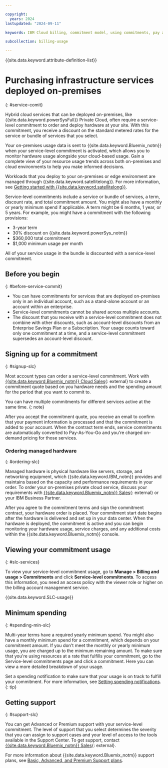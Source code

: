 ```yaml
---

copyright:
  years: 2024
lastupdated: "2024-09-11"

keywords: IBM Cloud billing, commitment model, using commitments, pay as you go with committed use, enterprise savings plan

subcollection: billing-usage

---
```


{{site.data.keyword.attribute-definition-list}}


# Purchasing infrastructure services deployed on-premises
{: #service-comit}

Hybrid cloud services that can be deployed on-premises, like {{site.data.keyword.powerSysFull}} Private Cloud, often require a service-level commitment to order and deploy hardware at your site. With this commitment, you receive a discount on the standard metered rates for the service or bundle of services that you select.

Your on-premises usage data is sent to {{site.data.keyword.Bluemix_notm}} when your service-level commitment is activated, which allows you to monitor hardware usage alongside your cloud-based usage. Gain a complete view of your resource usage trends across both on-premises and cloud environments to help you make informed decisions.

Workloads that you deploy to your on-premises or edge environment are managed through {{site.data.keyword.satellitelong}}. For more information, see [Getting started with {{site.data.keyword.satellitelong}}](/docs/satellite?topic=satellite-getting-started).

Service-level commitments include a service or bundle of services, a term, discount rate, and total commitment amount. You might also have a monthly or yearly minimum spend if applicable. A term might be 6 months, 1 year, or 5 years. For example, you might have a commitment with the following provisions:
- 3-year term
- 30% discount on {{site.data.keyword.powerSys_notm}}
- $360,000 total commitment
- $1,000 minimum usage per month

All of your service usage in the bundle is discounted with a service-level commitment.

## Before you begin
{: #before-service-commit}


- You can have commitments for services that are deployed on-premises only in an individual account, such as a stand-alone account or an account within an enterprise.
- Service-level commitments cannot be shared across multiple accounts.
- The discount that you receive with a service-level commitment does not combine with other discounts, such as account-level discounts from an Enterprise Savings Plan or a Subscription. Your usage counts toward only one commitment at a time, and a service-level commitment supersedes an account-level discount.

## Signing up for a commitment
{: #signup-slc}

Most account types can order a service-level commitment. Work with [{{site.data.keyword.Bluemix_notm}} Cloud Sales](https://www.ibm.com/cloud?contactmodule){: external} to create a commitment quote based on you hardware needs and the spending amount for the period that you want to commit to.

You can have multiple commitments for different services active at the same time.
{: note}

After you accept the commitment quote, you receive an email to confirm that your payment information is processed and that the commitment is added to your account. When the contract term ends, service commitments are automatically converted to Pay-As-You-Go and you're charged on-demand pricing for those services.


### Ordering managed hardware
{: #ordering-slc}

Managed hardware is physical hardware like servers, storage, and networking equipment, which {{site.data.keyword.IBM_notm}} provides and maintains based on the capacity and performance requirements in your order. To order your on-premises private cloud service, discuss your requirements with [{{site.data.keyword.Bluemix_notm}} Sales](https://www.ibm.com/cloud?contactmodule){: external} or your IBM Business Partner.

After you agree to the commitment terms and sign the commitment contract, your hardware order is placed. Your commitment start date begins after the hardware is delivered and set up in your data center. When the hardware is deployed, the commitment is active and you can begin monitoring your hardware usage, service charges, and any additional costs within the {{site.data.keyword.Bluemix_notm}} console.

## Viewing your commitment usage
{: #slc-services}

To view your service-level commitment usage, go to **Manage > Billing and usage > Commitments** and click **Service-level commitments**. To access this information, you need an access policy with the viewer role or higher on the billing account management service.

{{site.data.keyword.SLC-usage}}

## Minimum spending
{: #spending-min-slc}

Multi-year terms have a required yearly minimum spend. You might also have a monthly minimum spend for a commitment, which depends on your commitment amount. If you don't meet the monthly or yearly minimum usage, you are charged up to the minimum remaining amount. To make sure that you're using resources at a rate that fulfills your commitment, go to the Service-level commitments page and click a commitment. Here you can view a more detailed breakdown of your usage.

Set a spending notification to make sure that your usage is on track to fulfill your commitment. For more information, see [Setting spending notifications](/docs/billing-usage?topic=billing-usage-spending).
{: tip}

## Getting support
{: #support-slc}

You can get Advanced or Premium support with your service-level commitment. The level of support that you select determines the severity that you can assign to support cases and your level of access to the tools available in the Support Center. To get support, contact [{{site.data.keyword.Bluemix_notm}} Sales](https://www.ibm.com/cloud?contactmodule){: external}.

For more information about {{site.data.keyword.Bluemix_notm}} support plans, see [Basic, Advanced, and Premium Support plans](/docs/get-support?topic=get-support-support-plans).
